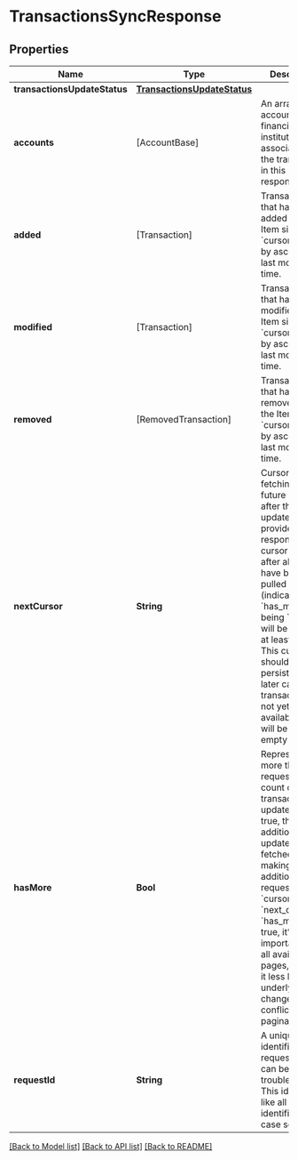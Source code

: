 # TransactionsSyncResponse

## Properties
Name | Type | Description | Notes
------------ | ------------- | ------------- | -------------
**transactionsUpdateStatus** | [**TransactionsUpdateStatus**](TransactionsUpdateStatus.md) |  | 
**accounts** | [AccountBase] | An array of accounts at a financial institution associated with the transactions in this response. | 
**added** | [Transaction] | Transactions that have been added to the Item since &#x60;cursor&#x60; ordered by ascending last modified time. | 
**modified** | [Transaction] | Transactions that have been modified on the Item since &#x60;cursor&#x60; ordered by ascending last modified time. | 
**removed** | [RemovedTransaction] | Transactions that have been removed from the Item since &#x60;cursor&#x60; ordered by ascending last modified time. | 
**nextCursor** | **String** | Cursor used for fetching any future updates after the latest update provided in this response. The cursor obtained after all pages have been pulled (indicated by &#x60;has_more&#x60; being &#x60;false&#x60;) will be valid for at least 1 year. This cursor should be persisted for later calls. If transactions are not yet available, this will be an empty string. | 
**hasMore** | **Bool** | Represents if more than requested count of transaction updates exist. If true, the additional updates can be fetched by making an additional request with &#x60;cursor&#x60; set to &#x60;next_cursor&#x60;. If &#x60;has_more&#x60; is true, it’s important to pull all available pages, to make it less likely for underlying data changes to conflict with pagination. | 
**requestId** | **String** | A unique identifier for the request, which can be used for troubleshooting. This identifier, like all Plaid identifiers, is case sensitive. | 

[[Back to Model list]](../README.md#documentation-for-models) [[Back to API list]](../README.md#documentation-for-api-endpoints) [[Back to README]](../README.md)


